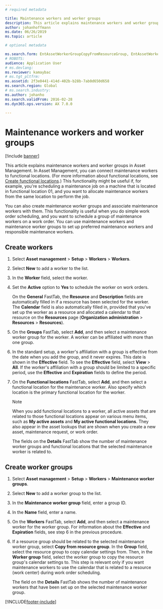 ```yaml
---
# required metadata

title: Maintenance workers and worker groups
description: This article explains maintenance workers and worker groups in Asset Management.
author: johanhoffmann
ms.date: 06/26/2019
ms.topic: article

# optional metadata

ms.search.form: EntAssetWorkerGroupCopyFromResourceGroup, EntAssetWorkerGroup
# ROBOTS: 
audience: Application User
# ms.devlang: 
ms.reviewer: kamaybac
# ms.tgt_pltfrm: 
ms.assetid: 2f3e0441-414d-402b-b28b-7ab0d650d658
ms.search.region: Global
# ms.search.industry: 
ms.author: johanho
ms.search.validFrom: 2016-02-28
ms.dyn365.ops.version: AX 7.0.0

---
```


# Maintenance workers and worker groups

[!include [banner](../../includes/banner.md)]

 

This article explains maintenance workers and worker groups in Asset Management. In Asset Management, you can connect maintenance workers to functional locations. (For more information about functional locations, see [Create functional locations](../functional-locations/create-functional-locations.md).) This functionality might be useful if, for example, you're scheduling a maintenance job on a machine that is located in functional location 01, and you want to allocate maintenance workers from the same location to perform the job.

You can also create maintenance worker groups and associate maintenance workers with them. This functionality is useful when you do simple work order scheduling, and you want to schedule a group of maintenance workers on a work order. You can use maintenance workers and maintenance worker groups to set up preferred maintenance workers and responsible maintenance workers. 


## Create workers

1. Select **Asset management** \> **Setup** \> **Workers** \> **Workers**.
2. Select **New** to add a worker to the list.
3. In the **Worker** field, select the worker.
4. Set the **Active** option to **Yes** to schedule the worker on work orders.

    On the **General** FastTab, the **Resource** and **Description** fields are automatically filled in if a resource has been selected for the worker. The **Calendar** field is also automatically filled in, provided that you've set up the worker as a resource and allocated a calendar to that resource on the **Resources** page (**Organization administration** \> **Resources** \> **Resources**).

5. On the **Groups** FastTab, select **Add**, and then select a maintenance worker group for the worker. A worker can be affiliated with more than one group.
6. In the standard setup, a worker's affiliation with a group is effective from the date when you add the group, and it never expires. This date is shown in the **Effective** field. To see the **Effective** field, select **View** \> **All**. If the worker's affiliation with a group should be limited to a specific period, use the **Effective** and **Expiration** fields to define the period.
7. On the **Functional locations** FastTab, select **Add**, and then select a functional location for the maintenance worker. Also specify which location is the primary functional location for the worker.

    > [!NOTE]
    > When you add functional locations to a worker, all active assets that are related to those functional locations appear on various menu items, such as **My active assets** and **My active functional locations**. They also appear in the asset lookups that are shown when you create a new asset, maintenance request, or work order.

    The fields on the **Details** FastTab show the number of maintenance worker groups and functional locations that the selected maintenance worker is related to.

## Create worker groups

1. Select **Asset management** \> **Setup** \> **Workers** \> **Maintenance worker groups**.
2. Select **New** to add a worker group to the list.
3. In the **Maintenance worker group** field, enter a group ID.
4. In the **Name** field, enter a name.
5. On the **Workers** FastTab, select **Add**, and then select a maintenance worker for the worker group. For information about the **Effective** and **Expiration** fields, see step 6 in the previous procedure.
6. If a resource group should be related to the selected maintenance worker group, select **Copy from resource group**. In the **Group** field, select the resource group to copy calendar settings from. Then, in the **Worker group** field, select the worker group to copy the resource group's calendar settings to. This step is relevant only if you want maintenance workers to use the calendar that is related to a resource (work center) during work order scheduling.

    The field on the **Details** FastTab shows the number of maintenance workers that have been set up on the selected maintenance worker group.


[!INCLUDE[footer-include](../../../includes/footer-banner.md)]